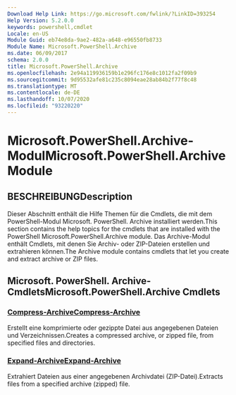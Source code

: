 ```yaml
---
Download Help Link: https://go.microsoft.com/fwlink/?LinkID=393254
Help Version: 5.2.0.0
keywords: powershell,cmdlet
Locale: en-US
Module Guid: eb74e8da-9ae2-482a-a648-e96550fb8733
Module Name: Microsoft.PowerShell.Archive
ms.date: 06/09/2017
schema: 2.0.0
title: Microsoft.PowerShell.Archive
ms.openlocfilehash: 2e94a119936159b1e296fc176e8c1012fa2f09b9
ms.sourcegitcommit: 9d95532afe81c235c8094eae28ab84b2f77f8c48
ms.translationtype: MT
ms.contentlocale: de-DE
ms.lasthandoff: 10/07/2020
ms.locfileid: "93220220"
---
```

# <span data-ttu-id="997fa-103">Microsoft.PowerShell.Archive-Modul</span><span class="sxs-lookup"><span data-stu-id="997fa-103">Microsoft.PowerShell.Archive Module</span></span>

## <span data-ttu-id="997fa-104">BESCHREIBUNG</span><span class="sxs-lookup"><span data-stu-id="997fa-104">Description</span></span>

<span data-ttu-id="997fa-105">Dieser Abschnitt enthält die Hilfe Themen für die Cmdlets, die mit dem PowerShell-Modul Microsoft. PowerShell. Archive installiert werden.</span><span class="sxs-lookup"><span data-stu-id="997fa-105">This section contains the help topics for the cmdlets that are installed with the PowerShell Microsoft.PowerShell.Archive module.</span></span> <span data-ttu-id="997fa-106">Das Archive-Modul enthält Cmdlets, mit denen Sie Archiv- oder ZIP-Dateien erstellen und extrahieren können.</span><span class="sxs-lookup"><span data-stu-id="997fa-106">The Archive module contains cmdlets that let you create and extract archive or ZIP files.</span></span>

## <span data-ttu-id="997fa-107">Microsoft. PowerShell. Archive-Cmdlets</span><span class="sxs-lookup"><span data-stu-id="997fa-107">Microsoft.PowerShell.Archive Cmdlets</span></span>

### [<span data-ttu-id="997fa-108">Compress-Archive</span><span class="sxs-lookup"><span data-stu-id="997fa-108">Compress-Archive</span></span>](Compress-Archive.md)
<span data-ttu-id="997fa-109">Erstellt eine komprimierte oder gezippte Datei aus angegebenen Dateien und Verzeichnissen.</span><span class="sxs-lookup"><span data-stu-id="997fa-109">Creates a compressed archive, or zipped file, from specified files and directories.</span></span>

### [<span data-ttu-id="997fa-110">Expand-Archive</span><span class="sxs-lookup"><span data-stu-id="997fa-110">Expand-Archive</span></span>](Expand-Archive.md)
<span data-ttu-id="997fa-111">Extrahiert Dateien aus einer angegebenen Archivdatei (ZIP-Datei).</span><span class="sxs-lookup"><span data-stu-id="997fa-111">Extracts files from a specified archive (zipped) file.</span></span>
